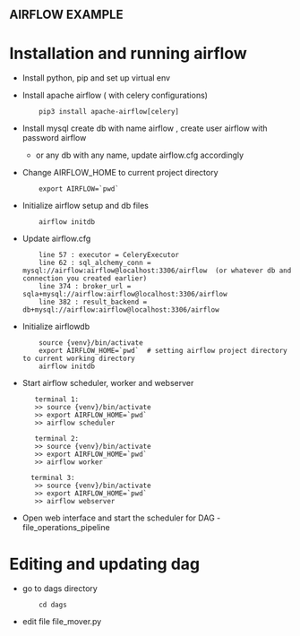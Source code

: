 AIRFLOW EXAMPLE
---------------


# Installation and running airflow

- Install python, pip and set up virtual env

- Install apache airflow ( with celery configurations)

          pip3 install apache-airflow[celery]


- Install mysql create db with name airflow , create user airflow with password airflow
	- or any db with any name, update airflow.cfg accordingly

- Change AIRFLOW_HOME to current project directory

          export AIRFLOW=`pwd`

- Initialize airflow setup and db files

          airflow initdb

- Update airflow.cfg

          line 57 : executor = CeleryExecutor
          line 62 : sql_alchemy_conn = mysql://airflow:airflow@localhost:3306/airflow  (or whatever db and connection you created earlier)
          line 374 : broker_url = sqla+mysql://airflow:airflow@localhost:3306/airflow  
          line 382 : result_backend = db+mysql://airflow:airflow@localhost:3306/airflow


- Initialize airflowdb
	
          source {venv}/bin/activate
          export AIRFLOW_HOME=`pwd`  # setting airflow project directory to current working directory
          airflow initdb


- Start airflow scheduler, worker and webserver

         terminal 1:
         >> source {venv}/bin/activate
         >> export AIRFLOW_HOME=`pwd`
         >> airflow scheduler

         terminal 2:
         >> source {venv}/bin/activate
         >> export AIRFLOW_HOME=`pwd`
         >> airflow worker

        terminal 3:
         >> source {venv}/bin/activate
         >> export AIRFLOW_HOME=`pwd`
         >> airflow webserver


- Open web interface and start the scheduler for DAG - file_operations_pipeline


# Editing and updating dag

- go to dags directory
    
          cd dags


- edit file file_mover.py







	     



